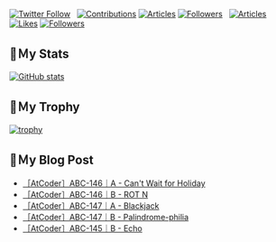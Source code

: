 [![Twitter Follow](https://img.shields.io/twitter/follow/hyperdb?label=twitter&logo=twitter&style=plastic)](https://twitter.com/hyperdb)
&nbsp;
[![Contributions](https://badgen.org/img/qiita/hyperdb/contributions?style=plastic)](https://qiita.com/hyperdb)
[![Articles](https://badgen.org/img/qiita/hyperdb/articles?style=plastic)](https://qiita.com/hyperdb)
[![Followers](https://badgen.org/img/qiita/hyperdb/followers?style=plastic)](https://qiita.com/hyperdb)
&nbsp;
[![Articles](https://badgen.org/img/zenn/hyperdb/articles)](https://zenn.dev/hyperdb)
[![Likes](https://badgen.org/img/zenn/hyperdb/likes?style=plastic)](https://zenn.dev/hyperdb)
[![Followers](https://badgen.org/img/zenn/hyperdb/followers?style=plastic)](https://zenn.dev/hyperdb)

## 🔖Ｍy Stats

[![GitHub stats](https://github-readme-stats-eight-theta.vercel.app/api?username=hyperdb&theme=radical&count_private=true&show_icons=true)](https://github.com/anuraghazra/github-readme-stats)

## 🔖Ｍy Trophy

[![trophy](https://github-profile-trophy.vercel.app/?username=hyperdb&theme=onedark)](https://github.com/ryo-ma/github-profile-trophy)

## 🔖Ｍy Blog Post

<!-- BLOG-POST-LIST:START -->
- [［AtCoder］ABC-146｜A - Can&#39;t Wait for Holiday](https://zenn.dev/hyperdb/articles/d6d4833e8d9a01)
- [［AtCoder］ABC-146｜B - ROT N](https://zenn.dev/hyperdb/articles/b7f7e8f69b04f0)
- [［AtCoder］ABC-147｜A - Blackjack](https://zenn.dev/hyperdb/articles/1841349a353c6b)
- [［AtCoder］ABC-147｜B - Palindrome-philia](https://zenn.dev/hyperdb/articles/15c64de0eeed0b)
- [［AtCoder］ABC-145｜B - Echo](https://zenn.dev/hyperdb/articles/f5171930982367)
<!-- BLOG-POST-LIST:END -->
